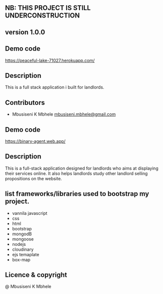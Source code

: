 ## NB: THIS PROJECT IS STILL UNDERCONSTRUCTION

## **version 1.0.0**

## Demo code 
https://peaceful-lake-71027.herokuapp.com/

 ## Description
 This is a full stack application i built for landlords. 

## Contributors 

- Mbusiseni K Mbhele <mbusiseni.mbhele@gmail.com>

## Demo code 
https://binary-agent.web.app/

 ## Description
 This is a full-stack application designed for landlords who aims at displaying their services online.  It also helps landlords
 study other landlord selling propositions on the website. 

## list frameworks/libraries used to bootstrap my project.


- vannila javascript
- css 
- html
- bootstrap
- mongodB
- mongoose
- nodejs
- cloudinary
- ejs temaplate
- box-map


## Licence & copyright
@ Mbusiseni K Mbhele
